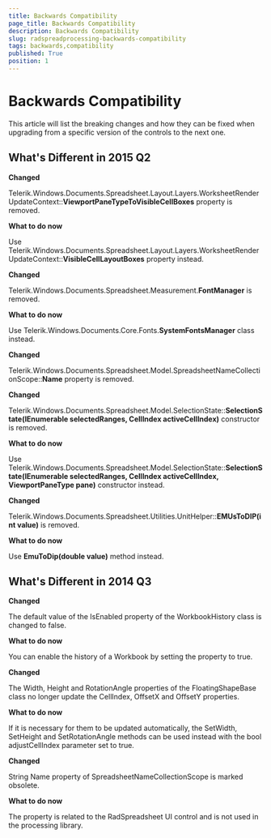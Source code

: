 ```yaml
---
title: Backwards Compatibility
page_title: Backwards Compatibility
description: Backwards Compatibility
slug: radspreadprocessing-backwards-compatibility
tags: backwards,compatibility
published: True
position: 1
---
```


# Backwards Compatibility



This article will list the breaking changes and how they can be fixed when upgrading from a specific version of the controls to the next one.



## What's Different in 2015 Q2

__Changed__

Telerik.Windows.Documents.Spreadsheet.Layout.Layers.WorksheetRenderUpdateContext::__ViewportPaneTypeToVisibleCellBoxes__ property is removed.

__What to do now__
 
Use Telerik.Windows.Documents.Spreadsheet.Layout.Layers.WorksheetRenderUpdateContext::__VisibleCellLayoutBoxes__ property instead.


__Changed__

Telerik.Windows.Documents.Spreadsheet.Measurement.__FontManager__ is removed.

__What to do now__

Use Telerik.Windows.Documents.Core.Fonts.__SystemFontsManager__ class instead.


__Changed__

Telerik.Windows.Documents.Spreadsheet.Model.SpreadsheetNameCollectionScope::__Name__ property is removed.


__Changed__

Telerik.Windows.Documents.Spreadsheet.Model.SelectionState::__SelectionState(IEnumerable selectedRanges, CellIndex activeCellIndex)__ constructor is removed.


__What to do now__     

Use Telerik.Windows.Documents.Spreadsheet.Model.SelectionState::__SelectionState(IEnumerable selectedRanges, CellIndex activeCellIndex, ViewportPaneType pane)__ constructor instead.


__Changed__

Telerik.Windows.Documents.Spreadsheet.Utilities.UnitHelper::__EMUsToDIP(int value)__ is removed.

__What to do now__

Use __EmuToDip(double value)__ method instead.



## What's Different in 2014 Q3

__Changed__

The default value of the IsEnabled property of the WorkbookHistory class is changed to false.
        

__What to do now__

You can enable the history of a Workbook by setting the property to true.
        

__Changed__

The Width, Height and RotationAngle properties of the FloatingShapeBase class no longer update the CellIndex, OffsetX and OffsetY properties.
        

__What to do now__

If it is necessary for them to be updated automatically, the SetWidth, SetHeight and SetRotationAngle methods can be used instead with the bool adjustCellIndex parameter set to true.
        

__Changed__

String Name property of SpreadsheetNameCollectionScope is marked obsolete.
        

__What to do now__

The property is related to the RadSpreadsheet UI control and is not used in the processing library.
        

